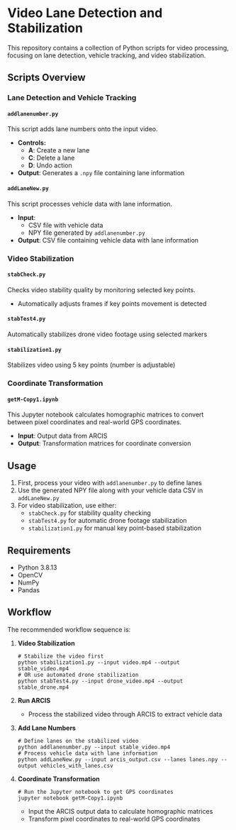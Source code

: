 # Video Lane Detection and Stabilization

This repository contains a collection of Python scripts for video processing, focusing on lane detection, vehicle tracking, and video stabilization.

## Scripts Overview

### Lane Detection and Vehicle Tracking

#### `addlanenumber.py`
This script adds lane numbers onto the input video.
- **Controls:**
  - **A**: Create a new lane
  - **C**: Delete a lane
  - **D**: Undo action
- **Output**: Generates a `.npy` file containing lane information

#### `addLaneNew.py`
This script processes vehicle data with lane information.
- **Input**: 
  - CSV file with vehicle data
  - NPY file generated by `addlanenumber.py`
- **Output**: CSV file containing vehicle data with lane information

### Video Stabilization

#### `stabCheck.py`
Checks video stability quality by monitoring selected key points.
- Automatically adjusts frames if key points movement is detected

#### `stabTest4.py` 
Automatically stabilizes drone video footage using selected markers

#### `stabilization1.py`
Stabilizes video using 5 key points (number is adjustable)


### Coordinate Transformation

#### `getM-Copy1.ipynb`
This Jupyter notebook calculates homographic matrices to convert between pixel coordinates and real-world GPS coordinates.
- **Input**: Output data from ARCIS
- **Output**: Transformation matrices for coordinate conversion


## Usage

1. First, process your video with `addlanenumber.py` to define lanes
2. Use the generated NPY file along with your vehicle data CSV in `addLaneNew.py`
3. For video stabilization, use either:
   - `stabCheck.py` for stability quality checking
   - `stabTest4.py` for automatic drone footage stabilization
   - `stabilization1.py` for manual key point-based stabilization

## Requirements

- Python 3.8.13
- OpenCV
- NumPy
- Pandas

## Workflow

The recommended workflow sequence is:

1. **Video Stabilization**
   ```
   # Stabilize the video first
   python stabilization1.py --input video.mp4 --output stable_video.mp4
   # OR use automated drone stabilization
   python stabTest4.py --input drone_video.mp4 --output stable_drone.mp4
   ```

2. **Run ARCIS**
   - Process the stabilized video through ARCIS to extract vehicle data

3. **Add Lane Numbers**
   ```
   # Define lanes on the stabilized video
   python addlanenumber.py --input stable_video.mp4
   # Process vehicle data with lane information
   python addLaneNew.py --input arcis_output.csv --lanes lanes.npy --output vehicles_with_lanes.csv
   ```

4. **Coordinate Transformation**
   ```
   # Run the Jupyter notebook to get GPS coordinates
   jupyter notebook getM-Copy1.ipynb
   ```
   - Input the ARCIS output data to calculate homographic matrices
   - Transform pixel coordinates to real-world GPS coordinates
